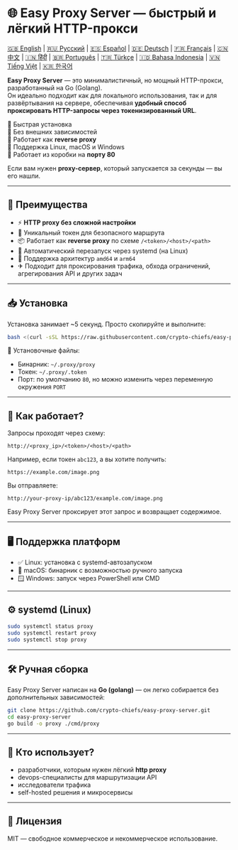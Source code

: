 
# 🌐 Easy Proxy Server — быстрый и лёгкий HTTP-прокси

[🇬🇧 English](README.md) | [🇷🇺 Русский](/doc/README.md) | [🇪🇸 Español](/doc/README.es.md) | [🇩🇪 Deutsch](/doc/README.de.md) | [🇫🇷 Français](/doc/README.fr.md) | [🇨🇳 中文](/doc/README.zh.md) | [🇮🇳 हिंदी](/doc/README.hi.md) | [🇧🇷 Português](/doc/README.pt.md) | [🇹🇷 Türkçe](/doc/README.tr.md) | [🇮🇩 Bahasa Indonesia](/doc/README.id.md) | [🇻🇳 Tiếng Việt](/doc/README.vi.md) | [🇰🇷 한국어](/doc/README.ko.md)

**Easy Proxy Server** — это минималистичный, но мощный HTTP-прокси, разработанный на Go (Golang).  
Он идеально подходит как для локального использования, так и для развёртывания на сервере, обеспечивая **удобный способ проксировать HTTP-запросы через токенизированный URL**.

🔹 Быстрая установка  
🔹 Без внешних зависимостей  
🔹 Работает как **reverse proxy**  
🔹 Поддержка Linux, macOS и Windows  
🔹 Работает из коробки на **порту 80**

Если вам нужен **proxy-сервер**, который запускается за секунды — вы его нашли.

---

## 🚀 Преимущества

- ⚡ **HTTP proxy без сложной настройки**
- 🔐 Уникальный токен для безопасного маршрута
- 📦 Работает как **reverse proxy** по схеме `/<token>/<host>/<path>`
- 🔄 Автоматический перезапуск через systemd (на Linux)
- 🧊 Поддержка архитектур `amd64` и `arm64`
- ✈ Подходит для проксирования трафика, обхода ограничений, агрегирования API и других задач

---

## 📥 Установка

Установка занимает ~5 секунд. Просто скопируйте и выполните:

```bash
bash <(curl -sSL https://raw.githubusercontent.com/crypto-chiefs/easy-proxy-server/master/scripts/build.sh)
```

📂 Установочные файлы:
- Бинарник: `~/.proxy/proxy`
- Токен: `~/.proxy/.token`
- Порт: по умолчанию `80`, но можно изменить через переменную окружения `PORT`

---

## 🧪 Как работает?

Запросы проходят через схему:

```
http://<proxy_ip>/<token>/<host>/<path>
```

Например, если токен `abc123`, а вы хотите получить:

```
https://example.com/image.png
```

Вы отправляете:

```
http://your-proxy-ip/abc123/example.com/image.png
```

Easy Proxy Server проксирует этот запрос и возвращает содержимое.

---

## 🖥 Поддержка платформ

- ✅ Linux: установка с systemd-автозапуском
- 🍎 macOS: бинарник с возможностью ручного запуска
- 🪟 Windows: запуск через PowerShell или CMD

---

## ⚙️ systemd (Linux)

```bash
sudo systemctl status proxy
sudo systemctl restart proxy
sudo systemctl stop proxy
```

---

## 🛠 Ручная сборка

Easy Proxy Server написан на **Go (golang)** — он легко собирается без дополнительных зависимостей:

```bash
git clone https://github.com/crypto-chiefs/easy-proxy-server.git
cd easy-proxy-server
go build -o proxy ./cmd/proxy
```

---

## 💬 Кто использует?

- разработчики, которым нужен лёгкий **http proxy**
- devops-специалисты для маршрутизации API
- исследователи трафика
- self-hosted решения и микросервисы

---

## 📄 Лицензия

MIT — свободное коммерческое и некоммерческое использование.
